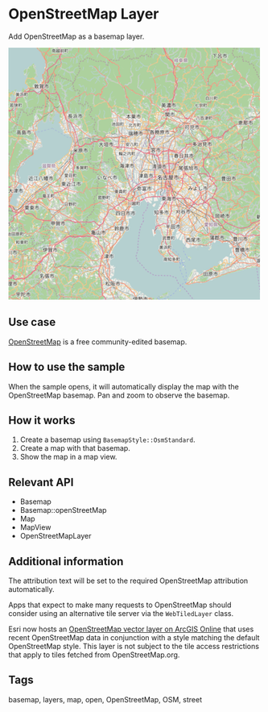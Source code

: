 # OpenStreetMap Layer

Add OpenStreetMap as a basemap layer.

![](screenshot.png)

## Use case

[OpenStreetMap](https://www.openstreetmap.org) is a free community-edited basemap.

## How to use the sample

When the sample opens, it will automatically display the map with the OpenStreetMap basemap. Pan and zoom to observe the basemap.

## How it works

1. Create a basemap using `BasemapStyle::OsmStandard`.
2. Create a map with that basemap.
3. Show the map in a map view.

## Relevant API

* Basemap
* Basemap::openStreetMap
* Map
* MapView
* OpenStreetMapLayer

## Additional information

The attribution text will be set to the required OpenStreetMap attribution automatically.

Apps that expect to make many requests to OpenStreetMap should consider using an alternative tile server via the `WebTiledLayer` class.

Esri now hosts an [OpenStreetMap vector layer on ArcGIS Online](http://www.arcgis.com/home/item.html?id=3e1a00aeae81496587988075fe529f71) that uses recent OpenStreetMap data in conjunction with a style matching the default OpenStreetMap style. This layer is not subject to the tile access restrictions that apply to tiles fetched from OpenStreetMap.org.

## Tags

basemap, layers, map, open, OpenStreetMap, OSM, street
